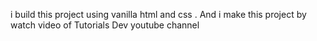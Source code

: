 i build this project using vanilla html and css . And i make this project by watch video of Tutorials Dev youtube channel
